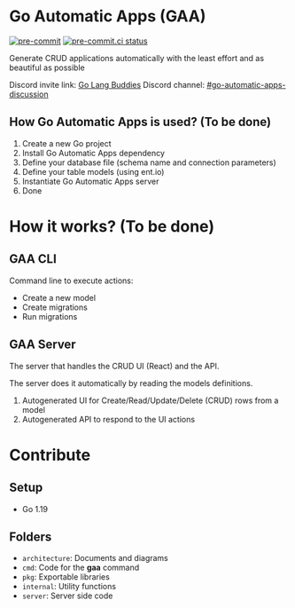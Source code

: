 # Go Automatic Apps (GAA)
[![pre-commit](https://img.shields.io/badge/pre--commit-enabled-brightgreen?logo=pre-commit&logoColor=white)](https://github.com/pre-commit/pre-commit)
[![pre-commit.ci status](https://results.pre-commit.ci/badge/github/rog-golang-buddies/golang-template-repository/main.svg)](https://results.pre-commit.ci/latest/github/rog-golang-buddies/golang-template-repository/main)


Generate CRUD applications automatically with the least effort and as beautiful as possible

Discord invite link: [Go Lang Buddies](https://discord.gg/a3pScfYd)
Discord channel: [#go-automatic-apps-discussion](https://discord.com/channels/985562648663961690/991318636692246603)

## How Go Automatic Apps is used? (To be done)

1. Create a new Go project
2. Install Go Automatic Apps dependency
3. Define your database file (schema name and connection parameters)
4. Define your table models (using ent.io)
5. Instantiate Go Automatic Apps server
6. Done

# How it works? (To be done)

## GAA CLI

Command line to execute actions:

- Create a new model
- Create migrations
- Run migrations

## GAA Server

The server that handles the CRUD UI (React) and the API.

The server does it automatically by reading the models definitions.

1. Autogenerated UI for Create/Read/Update/Delete (CRUD) rows from a model
2. Autogenerated API to respond to the UI actions


# Contribute

## Setup

* Go 1.19

## Folders

* `architecture`: Documents and diagrams
* `cmd`: Code for the **gaa** command
* `pkg`: Exportable libraries
* `internal`: Utility functions
* `server`: Server side code

